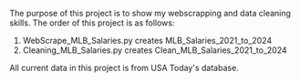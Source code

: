 The purpose of this project is to show my webscrapping and data cleaning skills.
The order of this project is as follows:
  1. WebScrape_MLB_Salaries.py creates MLB_Salaries_2021_to_2024
  2. Cleaning_MLB_Salaries.py creates Clean_MLB_Salaries_2021_to_2024

All current data in this project is from USA Today's database.
